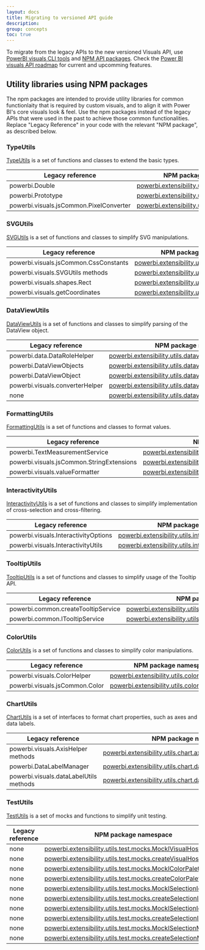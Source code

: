 ```yaml
---
layout: docs
title: Migrating to versioned API guide
description: 
group: concepts
toc: true
---
```


To migrate from the legacy APIs to the new versioned Visuals API, use [PowerBI visuals CLI tools](../../step-by-step-lab/setting-up-the-developer-environment/) and [NPM API packages](#utility-libraries-using-npm-packages).
Check the [Power BI visuals API roadmap](../../roadmap) for current and upcomming features.


## Utility libraries using NPM packages
The npm packages are intended to provide utility libraries for common functionlaity that is required by custom visuals, and to align it with Power BI's core visuals look & feel. 
Use the npm packages instead of the legacy APIs that were used in the past to achieve those common functionalities. Replace "Legacy Reference" in your code with the relevant "NPM package", as described below.

### TypeUtils

[TypeUtils](https://www.npmjs.com/package/powerbi-visuals-utils-typeutils) is a set of functions and classes to extend the basic types.

Legacy reference | NPM package namespace
--------------|----------------------
powerbi.Double | [powerbi.extensibility.utils.type.Double](https://github.com/Microsoft/powerbi-visuals-utils-typeutils/blob/master/docs/api/double.md)
powerbi.Prototype | [powerbi.extensibility.utils.type.Prototype](https://github.com/Microsoft/powerbi-visuals-utils-typeutils/blob/master/docs/api/prototype.md)
powerbi.visuals.jsCommon.PixelConverter | [powerbi.extensibility.utils.type.PixelConverter](https://github.com/Microsoft/powerbi-visuals-utils-typeutils/blob/master/docs/api/pixelconverter.md)

### SVGUtils

[SVGUtils](https://www.npmjs.com/package/powerbi-visuals-utils-svgutils) is a set of functions and classes to simplify SVG manipulations.

Legacy reference | NPM package namespace
--------------|----------------------
powerbi.visuals.jsCommon.CssConstants | [powerbi.extensibility.utils.svg.CssConstants](https://github.com/Microsoft/powerbi-visuals-utils-svgutils/blob/master/docs/api/cssConstants.md)
powerbi.visuals.SVGUtils methods | [powerbi.extensibility.utils.svg methods](https://github.com/Microsoft/powerbi-visuals-utils-svgutils/blob/master/docs/api/manipulatation.md)
powerbi.visuals.shapes.Rect | [powerbi.extensibility.utils.svg.shapes.Rect](https://github.com/Microsoft/powerbi-visuals-utils-svgutils/blob/master/docs/api/rect.md)
powerbi.visuals.getCoordinates | [powerbi.extensibility.utils.svg.getCoordinates](https://github.com/Microsoft/powerbi-visuals-utils-svgutils/blob/master/docs/api/pointer.md)

### DataViewUtils

[DataViewUtils](https://www.npmjs.com/package/powerbi-visuals-utils-dataviewutils) is a set of functions and classes to simplify parsing of the DataView object.

Legacy reference | NPM package namespace
--------------|----------------------
powerbi.data.DataRoleHelper | [powerbi.extensibility.utils.dataview.DataRoleHelper](https://github.com/Microsoft/powerbi-visuals-utils-dataviewutils/blob/master/docs/api/data-role-helper.md)
powerbi.DataViewObjects | [powerbi.extensibility.utils.dataview.DataViewObjects](https://github.com/Microsoft/powerbi-visuals-utils-dataviewutils/blob/master/docs/api/data-view-objects.md)
powerbi.DataViewObject  | [powerbi.extensibility.utils.dataview.DataViewObject](https://github.com/Microsoft/powerbi-visuals-utils-dataviewutils/blob/master/docs/api/data-view-object.md)
powerbi.visuals.converterHelper | [powerbi.extensibility.utils.dataview.converterHelper](https://github.com/Microsoft/powerbi-visuals-utils-dataviewutils/blob/master/docs/api/converter-helper.md)
none | [powerbi.extensibility.utils.dataview.DataViewObjectsParser](https://github.com/Microsoft/powerbi-visuals-utils-dataviewutils/blob/master/docs/api/data-view-objects-parser.md)

### FormattingUtils

[FormattingUtils](https://www.npmjs.com/package/powerbi-visuals-utils-formattingutils) is a set of functions and classes to format values.

Legacy reference | NPM package namespace
---------------------|----------------------
powerbi.TextMeasurementService | [powerbi.extensibility.utils.formatting.textMeasurementService](https://github.com/Microsoft/powerbi-visuals-utils-formattingutils/blob/master/docs/api/text-measurement-service.md)
powerbi.visuals.jsCommon.StringExtensions | [powerbi.extensibility.utils.formatting.stringExtensions](https://github.com/Microsoft/powerbi-visuals-utils-formattingutils/blob/master/docs/api/string-extensions.md)
powerbi.visuals.valueFormatter | [powerbi.extensibility.utils.formatting.valueFormatter](https://github.com/Microsoft/powerbi-visuals-utils-formattingutils/blob/master/docs/api/value-formatter.md)

### InteractivityUtils

[InteractivityUtils](https://www.npmjs.com/package/powerbi-visuals-utils-interactivityutils) is a set of functions and classes to simplify implementation of cross-selection and cross-filtering.

Legacy reference | NPM package namespace
--------------|----------------------
powerbi.visuals.InteractivityOptions | [powerbi.extensibility.utils.interactivity](https://github.com/Microsoft/powerbi-visuals-utils-interactivityutils/blob/master/docs/api/interactivityService.md)
powerbi.visuals.InteractivityUtils | [powerbi.extensibility.utils.interactivity.interactivityUtils](https://github.com/Microsoft/powerbi-visuals-utils-interactivityutils/blob/master/docs/api/interactivityUtils.md)


### TooltipUtils

[TooltipUtils](https://www.npmjs.com/package/powerbi-visuals-utils-tooltiputils) is a set of functions and classes to simplify usage of the Tooltip API.

Legacy reference | NPM package namespace
--------------|----------------------
powerbi.common.createTooltipService | [powerbi.extensibility.utils.tooltip.createTooltipServiceWrapper](https://github.com/Microsoft/powerbi-visuals-utils-tooltiputils/blob/master/docs/api/tooltipservice.md)
powerbi.common.ITooltipService | [powerbi.extensibility.utils.tooltip.ITooltipServiceWrapper](https://github.com/Microsoft/powerbi-visuals-utils-tooltiputils/blob/master/docs/api/tooltipservice.md#itooltipservicewrapper)
 

### ColorUtils

[ColorUtils](https://www.npmjs.com/package/powerbi-visuals-utils-colorutils) is a set of functions and classes to simplify color manipulations.

Legacy reference | NPM package namespace
--------------|----------------------
powerbi.visuals.ColorHelper | [powerbi.extensibility.utils.color.ColorHelper](https://github.com/Microsoft/powerbi-visuals-utils-colorutils/blob/master/docs/api/colorHelper.md)
powerbi.visuals.jsCommon.Color | [powerbi.extensibility.utils.color methods](https://github.com/Microsoft/powerbi-visuals-utils-colorutils/blob/master/docs/api/colorUtils.md)


### ChartUtils

[ChartUtils](https://www.npmjs.com/package/powerbi-visuals-utils-chartutils) is a set of interfaces to format chart properties, such as axes and data labels.

Legacy reference | NPM package namespace
--------------|----------------------
powerbi.visuals.AxisHelper methods | [powerbi.extensibility.utils.chart.axis methods](https://github.com/Microsoft/powerbi-visuals-utils-chartutils/blob/master/docs/api/axis-helper.md)
powerbi.DataLabelManager | [powerbi.extensibility.utils.chart.dataLabel.DataLabelManager](https://github.com/Microsoft/powerbi-visuals-utils-chartutils/blob/master/docs/api/data-label-manager.md)
powerbi.visuals.dataLabelUtils methods | [powerbi.extensibility.utils.chart.dataLabel.utils methods](https://github.com/Microsoft/powerbi-visuals-utils-chartutils/blob/master/docs/api/data-label-utils.md)


### TestUtils

[TestUtils](https://www.npmjs.com/package/powerbi-visuals-utils-testutils) is a set of mocks and functions to simplify unit testing.

Legacy reference | NPM package namespace
--------------|----------------------
none | [powerbi.extensibility.utils.test.mocks.MockIVisualHost](https://github.com/Microsoft/powerbi-visuals-utils-testutils/blob/master/docs/api/mock-ivisual-host.md)
none | [powerbi.extensibility.utils.test.mocks.createVisualHost](https://github.com/Microsoft/powerbi-visuals-utils-testutils/blob/master/docs/api/mock-ivisual-host.md#createvisualhost)
none | [powerbi.extensibility.utils.test.mocks.MockIColorPalette](https://github.com/Microsoft/powerbi-visuals-utils-testutils/blob/master/docs/api/mock-icolor-palette.md)
none | [powerbi.extensibility.utils.test.mocks.createColorPalette](https://github.com/Microsoft/powerbi-visuals-utils-testutils/blob/master/docs/api/mock-icolor-palette.md#createcolorpalette)
none | [powerbi.extensibility.utils.test.mocks.MockISelectionId](https://github.com/Microsoft/powerbi-visuals-utils-testutils/blob/master/docs/api/mock-iselectionid.md)
none | [powerbi.extensibility.utils.test.mocks.createSelectionId](https://github.com/Microsoft/powerbi-visuals-utils-testutils/blob/master/docs/api/mock-iselectionid.md#createselectionid)
none | [powerbi.extensibility.utils.test.mocks.MockISelectionIdBuilder](https://github.com/Microsoft/powerbi-visuals-utils-testutils/blob/master/docs/api/mock-iselection-idbuilder.md)
none | [powerbi.extensibility.utils.test.mocks.createSelectionIdBuilder](https://github.com/Microsoft/powerbi-visuals-utils-testutils/blob/master/docs/api/mock-iselection-idbuilder.md#createselectionidbuilder)
none | [powerbi.extensibility.utils.test.mocks.MockISelectionManager](https://github.com/Microsoft/powerbi-visuals-utils-testutils/blob/master/docs/api/mock-iselection-manager.md)
none | [powerbi.extensibility.utils.test.mocks.createSelectionManager](https://github.com/Microsoft/powerbi-visuals-utils-testutils/blob/master/docs/api/mock-iselection-manager.md#createselectionmanager)
